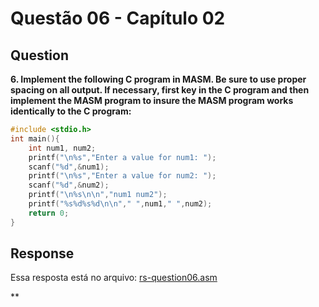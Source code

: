 # Questão 06 - Capítulo 02

## Question

**<p>6. Implement the following C program in MASM. Be sure to use proper spacing on all output. If necessary, first key in the C program and then implement the MASM program to insure the MASM program works identically to the C program:</p>**

```c
#include <stdio.h>
int main(){
    int num1, num2;
    printf("\n%s","Enter a value for num1: ");
    scanf("%d",&num1);
    printf("\n%s","Enter a value for num2: ");
    scanf("%d",&num2);
    printf("\n%s\n\n","num1 num2");
    printf("%s%d%s%d\n\n"," ",num1," ",num2);
    return 0;
}
```

## Response

Essa resposta está no arquivo: <a href="./rs-question06.asm">rs-question06.asm</a></p>**